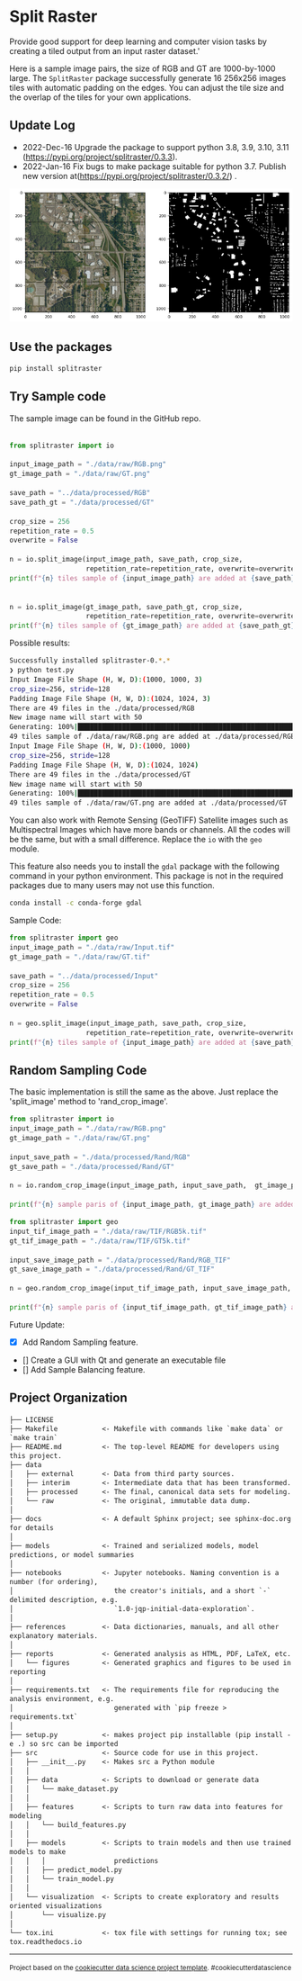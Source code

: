 # Split Raster

Provide good support for deep learning and computer vision tasks by creating a tiled output from an input raster dataset.'

Here is a sample image pairs, the size of RGB and GT are 1000-by-1000 large. The `SplitRaster` package successfully generate 16 256x256 images tiles with automatic padding on the edges. You can adjust the tile size and the overlap of the tiles for your own applications.


## Update Log
- 2022-Dec-16  Upgrade the package to support python 3.8, 3.9, 3.10, 3.11 (https://pypi.org/project/splitraster/0.3.3).
- 2022-Jan-16  Fix bugs to make package suitable for python 3.7. Publish new version at(https://pypi.org/project/splitraster/0.3.2/) .


![Sample Image](docs/split_raster_sample.png)

## Use the packages

```bash
pip install splitraster
```

## Try Sample code

The sample image can be found in the GitHub repo.

```python

from splitraster import io

input_image_path = "./data/raw/RGB.png"
gt_image_path = "./data/raw/GT.png"

save_path = "../data/processed/RGB"
save_path_gt = "./data/processed/GT"

crop_size = 256
repetition_rate = 0.5
overwrite = False

n = io.split_image(input_image_path, save_path, crop_size,
                   repetition_rate=repetition_rate, overwrite=overwrite)
print(f"{n} tiles sample of {input_image_path} are added at {save_path}")


n = io.split_image(gt_image_path, save_path_gt, crop_size,
                   repetition_rate=repetition_rate, overwrite=overwrite)
print(f"{n} tiles sample of {gt_image_path} are added at {save_path_gt}")


```

Possible results:

```bash
Successfully installed splitraster-0.*.*
❯ python test.py
Input Image File Shape (H, W, D):(1000, 1000, 3)
crop_size=256, stride=128
Padding Image File Shape (H, W, D):(1024, 1024, 3)
There are 49 files in the ./data/processed/RGB
New image name will start with 50
Generating: 100%|█████████████████████████████████████████████████████████████| 49/49 [00:00<00:00, 50.65img/s]
49 tiles sample of ./data/raw/RGB.png are added at ./data/processed/RGB
Input Image File Shape (H, W, D):(1000, 1000)
crop_size=256, stride=128
Padding Image File Shape (H, W, D):(1024, 1024)
There are 49 files in the ./data/processed/GT
New image name will start with 50
Generating: 100%|████████████████████████████████████████████████████████████| 49/49 [00:00<00:00, 139.72img/s]
49 tiles sample of ./data/raw/GT.png are added at ./data/processed/GT
```

You can also work with Remote Sensing (GeoTIFF) Satellite images such as Multispectral Images which have more bands or channels. All the codes will be the same, but with a small difference. Replace the `io` with the `geo` module.

This feature also needs you to install the `gdal` package with the following command in your python environment.
This package is not in the required packages due to many users may not use this function.

```bash
conda install -c conda-forge gdal
```

Sample Code:

```Python
from splitraster import geo
input_image_path = "./data/raw/Input.tif"
gt_image_path = "./data/raw/GT.tif"

save_path = "../data/processed/Input"
crop_size = 256
repetition_rate = 0.5
overwrite = False

n = geo.split_image(input_image_path, save_path, crop_size,
                   repetition_rate=repetition_rate, overwrite=overwrite)
print(f"{n} tiles sample of {input_image_path} are added at {save_path}")
```

## Random Sampling Code

The basic implementation is still the same as the above. Just replace the 'split_image' method to 'rand_crop_image'.

```python
from splitraster import io
input_image_path = "./data/raw/RGB.png"
gt_image_path = "./data/raw/GT.png"

input_save_path = "./data/processed/Rand/RGB"
gt_save_path = "./data/processed/Rand/GT"

n = io.random_crop_image(input_image_path, input_save_path,  gt_image_path, gt_save_path, crop_size=256, crop_number=20, img_ext='.png', label_ext='.png', overwrite=True)

print(f"{n} sample paris of {input_image_path, gt_image_path} are added at {input_save_path, gt_save_path}.")

```

```python
from splitraster import geo
input_tif_image_path = "./data/raw/TIF/RGB5k.tif"
gt_tif_image_path = "./data/raw/TIF/GT5k.tif"

input_save_image_path = "./data/processed/Rand/RGB_TIF"
gt_save_image_path = "./data/processed/Rand/GT_TIF"

n = geo.random_crop_image(input_tif_image_path, input_save_image_path,  gt_tif_image_path, gt_save_image_path, crop_size=500, crop_number=20, overwrite=True)

print(f"{n} sample paris of {input_tif_image_path, gt_tif_image_path} are added at {input_save_image_path, gt_save_image_path}.")

```

Future Update:

- [x] Add Random Sampling feature.
- [] Create a GUI with Qt and generate an executable file
- [] Add Sample Balancing feature.

## Project Organization

    ├── LICENSE
    ├── Makefile           <- Makefile with commands like `make data` or `make train`
    ├── README.md          <- The top-level README for developers using this project.
    ├── data
    │   ├── external       <- Data from third party sources.
    │   ├── interim        <- Intermediate data that has been transformed.
    │   ├── processed      <- The final, canonical data sets for modeling.
    │   └── raw            <- The original, immutable data dump.
    │
    ├── docs               <- A default Sphinx project; see sphinx-doc.org for details
    │
    ├── models             <- Trained and serialized models, model predictions, or model summaries
    │
    ├── notebooks          <- Jupyter notebooks. Naming convention is a number (for ordering),
    │                         the creator's initials, and a short `-` delimited description, e.g.
    │                         `1.0-jqp-initial-data-exploration`.
    │
    ├── references         <- Data dictionaries, manuals, and all other explanatory materials.
    │
    ├── reports            <- Generated analysis as HTML, PDF, LaTeX, etc.
    │   └── figures        <- Generated graphics and figures to be used in reporting
    │
    ├── requirements.txt   <- The requirements file for reproducing the analysis environment, e.g.
    │                         generated with `pip freeze > requirements.txt`
    │
    ├── setup.py           <- makes project pip installable (pip install -e .) so src can be imported
    ├── src                <- Source code for use in this project.
    │   ├── __init__.py    <- Makes src a Python module
    │   │
    │   ├── data           <- Scripts to download or generate data
    │   │   └── make_dataset.py
    │   │
    │   ├── features       <- Scripts to turn raw data into features for modeling
    │   │   └── build_features.py
    │   │
    │   ├── models         <- Scripts to train models and then use trained models to make
    │   │   │                 predictions
    │   │   ├── predict_model.py
    │   │   └── train_model.py
    │   │
    │   └── visualization  <- Scripts to create exploratory and results oriented visualizations
    │       └── visualize.py
    │
    └── tox.ini            <- tox file with settings for running tox; see tox.readthedocs.io

---

<p><small>Project based on the <a target="_blank" href="https://drivendata.github.io/cookiecutter-data-science/">cookiecutter data science project template</a>. #cookiecutterdatascience</small></p>
